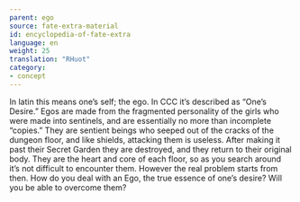 ```yaml
---
parent: ego
source: fate-extra-material
id: encyclopedia-of-fate-extra
language: en
weight: 25
translation: "RHuot"
category:
- concept
---
```


In latin this means one’s self; the ego.
In CCC it’s described as “One’s Desire.”
Egos are made from the fragmented personality of the girls who were made into sentinels, and are essentially no more than incomplete “copies.”
They are sentient beings who seeped out of the cracks of the dungeon floor, and like shields, attacking them is useless.
After making it past their Secret Garden they are destroyed, and they return to their original body.
They are the heart and core of each floor, so as you search around it’s not difficult to encounter them. However the real problem starts from then. How do you deal with an Ego, the true essence of one’s desire? Will you be able to overcome them?
